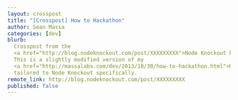 ```yaml
---
layout: crosspost
title: "[Crosspost] How to Hackathon"
author: Sean Massa
categories: [dev]
blurb:
  Crosspost from the
  <a href="http://blog.nodeknockout.com/post/XXXXXXXXX">Node Knockout blog</a>!
  This is a slightly modified version of my
  <a href="http://massalabs.com/dev/2013/10/30/how-to-hackathon.html">How to Hackathon</a> post,
  tailored to Node Knockout specifically.
remote_link: http://blog.nodeknockout.com/post/XXXXXXXXX
published: false
---
```

